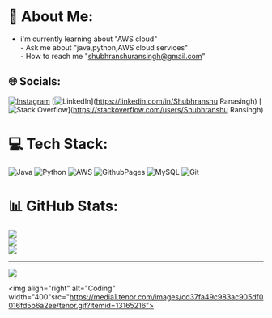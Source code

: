 # 💫 About Me:
- i'm currently learning about "AWS cloud"<br>- Ask me about "java,python,AWS cloud services"<br>- How to reach me "shubhranshuransingh@gmail.com"


## 🌐 Socials:
[![Instagram](https://img.shields.io/badge/Instagram-%23E4405F.svg?logo=Instagram&logoColor=white)](https://instagram.com/shubhranshu_ranasingh) [![LinkedIn](https://img.shields.io/badge/LinkedIn-%230077B5.svg?logo=linkedin&logoColor=white)](https://linkedin.com/in/Shubhranshu Ranasingh) [![Stack Overflow](https://img.shields.io/badge/-Stackoverflow-FE7A16?logo=stack-overflow&logoColor=white)](https://stackoverflow.com/users/Shubhranshu Ransingh) 

# 💻 Tech Stack:
![Java](https://img.shields.io/badge/java-%23ED8B00.svg?style=for-the-badge&logo=openjdk&logoColor=white) ![Python](https://img.shields.io/badge/python-3670A0?style=for-the-badge&logo=python&logoColor=ffdd54) ![AWS](https://img.shields.io/badge/AWS-%23FF9900.svg?style=for-the-badge&logo=amazon-aws&logoColor=white) ![GithubPages](https://img.shields.io/badge/github%20pages-121013?style=for-the-badge&logo=github&logoColor=white) ![MySQL](https://img.shields.io/badge/mysql-4479A1.svg?style=for-the-badge&logo=mysql&logoColor=white) ![Git](https://img.shields.io/badge/git-%23F05033.svg?style=for-the-badge&logo=git&logoColor=white)
# 📊 GitHub Stats:
![](https://github-readme-stats.vercel.app/api?username=DuduinCode&theme=dark&hide_border=false&include_all_commits=false&count_private=false)<br/>
![](https://github-readme-streak-stats.herokuapp.com/?user=DuduinCode&theme=dark&hide_border=false)<br/>
![](https://github-readme-stats.vercel.app/api/top-langs/?username=DuduinCode&theme=dark&hide_border=false&include_all_commits=false&count_private=false&layout=compact)

---
[![](https://visitcount.itsvg.in/api?id=DuduinCode&icon=0&color=0)](https://visitcount.itsvg.in)

<img align="right" alt="Coding" width="400"src="https://media1.tenor.com/images/cd37fa49c983ac905df0016fd5b6a2ee/tenor.gif?itemid=13165216">

